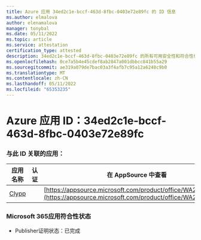```yaml
---
title: Azure 应用 34ed2c1e-bccf-463d-8fbc-0403e72e89fc 的 ID 信息
ms.author: elmalova
author: elenamalova
manager: tonybal
ms.date: 05/11/2022
ms.topic: article
ms.service: attestation
certification_type: attested
description: 34ed2c1e-bccf-463d-8fbc-0403e72e89fc 的所有可用安全性和符合性信息。
ms.openlocfilehash: 0ce7a5b4e45cdef8ab2847a001dbbcc841b55a29
ms.sourcegitcommit: ae319a079de7bac03a3f4afb7c95a12a6248c9b0
ms.translationtype: MT
ms.contentlocale: zh-CN
ms.lasthandoff: 05/11/2022
ms.locfileid: "65353235"
---
```

# <a name="azure-app-id-34ed2c1e-bccf-463d-8fbc-0403e72e89fc"></a>Azure 应用 ID：34ed2c1e-bccf-463d-8fbc-0403e72e89fc


### <a name="apps-associated-with-this-id"></a>与此 ID 关联的应用：
| **应用名称** | **认证** | **在 AppSource 中查看** |
|--------------|---------------|-----------------------|
| [Clypp](../forward/WA200003621.md) |  | [https://appsource.microsoft.com/product/office/WA200003621](https://appsource.microsoft.com/product/office/WA200003621) |

### <a name="microsoft-365-app-compliance-status"></a>Microsoft 365应用符合性状态
- Publisher证明状态：已完成
